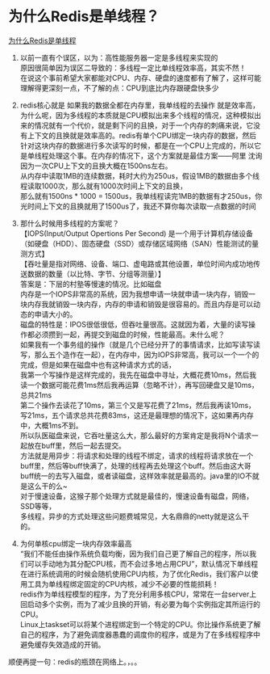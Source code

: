 # 为什么Redis是单线程？
[为什么Redis是单线程](https://www.cnblogs.com/blogtech/p/11742057.html)

1. 以前一直有个误区，以为：高性能服务器一定是多线程来实现的  
原因很简单因为误区二导致的：多线程一定比单线程效率高，其实不然！  
在说这个事前希望大家都能对CPU、内存、硬盘的速度都有了解了，这样可能理解得更深刻一点，不了解的点：CPU到底比内存跟硬盘快多少

2. redis核心就是 如果我的数据全都在内存里，我单线程的去操作 就是效率高，为什么呢，因为多线程的本质就是CPU模拟出来多个线程的情况，这种模拟出来的情况就有一个代价，就是剩下问的且换，对于一个内存的刺痛来说，它没有上下文的且换就是效率高的。redis有单个CPU绑定一块内存的数据，然后针对这块内存的数据进行多次读写的时候，都是在一个CPU上完成的，所以它是单线程处理这个事。在内存的情况下，这个方案就是最佳方案——阿里 沈询  
因为一次CPU上下文的且换大概在1500ns左右。  
从内存中读取1MB的连续数据，耗时大约为250us，假设1MB的数据由多个线程读取1000次，那么就有1000次时间上下文的且换，  
那么就有1500ns * 1000 = 1500us，我单线程读完1MB的数据有才250us，你光时间上下文的且换就用了1500us了，我还不算你每次读取一点数据的时间

3. 那什么时候用多线程的方案呢？  
【IOPS(Input/Output Opertions Per Second) 是一个用于计算机存储设备（如硬盘（HDD）、固态硬盘（SSD）或存储区域网络（SAN）性能测试的量测方式】  
【吞吐量是指对网络、设备、端口、虚电路或其他设置，单位时间内成功地传送数据的数量（以比特、字节、分组等测量）】  
答案是：下层的村塾等慢速的情况。比如磁盘  
内存是一个IOPS非常高的系统，因为我想申请一块就申请一块内存，销毁一块内存我就销毁一块内存，内存的申请和销毁是很容易的。而且内存是可以动态的申请大小的。  
磁盘的特性是：IPOS很低很低，但吞吐量很高。这就因为着，大量的读写操作都必须攒到一起，再提交到磁盘的时候，性能最高。未什么呢？  
如果我有一个事务组的操作（就是几个已经分开了的事情请求，比如写读写读写，那么五个造作在一起），在内存中，因为IOPS非常高，我可以一个一个的完成，但是如果在磁盘中也有这种请求方式的话，  
我第一个写操作是这样完成的，我先在磁盘中寻址，大概花费10ms，然后我读一个数据可能花费1ms然后我再运算（忽略不计），再写回硬盘又是10ms，总共21ms  
第二个操作去读花了10ms，第三个又是写花费了21ms，然后我再读10ms，写21ms，五个请求总共花费83ms，这还是最理想的情况下，这如果再内存中，大概1ms不到。  
所以队医磁盘来说，它吞吐量这么大，那么最好的方案肯定是我将N个请求一起放在buff里，然后一起去提交。  
方法就是用异步：将请求和处理的线程不绑定，请求的线程将请求放在一个buff里，然后等buff快满了，处理的线程再去处理这个buff。然后由这大哥buff统一的去写入磁盘，或者读磁盘，这样效率就是最高的。java里的IO不就是这么干的么~  
对于慢速设备，这猴子那个处理方式就是最佳的，慢速设备有磁盘，网络，SSD等等，  
多线程，异步的方式处理这些问题费城常见，大名鼎鼎的netty就是这么干的。  

4. 为何单核cpu绑定一块内存效率最高  
“我们不能任由操作系统负载均衡，因为我们自己更了解自己的程序，所以我们可以手动地为其分配CPU核，而不会过多地占用CPU”，默认情况下单线程在进行系统调用的时候会随机使用CPU内核，为了优化Redis，我们客户以使用工具为单线程绑定固定的CPU内核，减少不必要的性能损耗！  
redis作为单线程模型的程序，为了充分利用多核CPU，常常在一台server上回启动多个实例，而为了减少且换的开销，有必要为每个实例指定其所运行的CPU。  
Linux上taskset可以将某个进程绑定到一个特定的CPU。你比操作系统更了解自己的程序，为了避免调度器愚蠢的调度你的程序，或是为了在多线程程序中避免缓存失效造成的开销。  

顺便再提一句：redis的瓶颈在网络上。，。。









